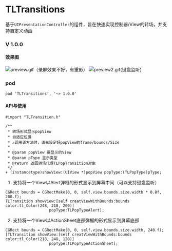 # TLTransitions

基于`UIPresentationController`的组件，旨在快速实现控制器/View的转场，并支持自定义动画

### V 1.0.0

#### 效果图
![preview.gif（录屏效果不好，有重影）](https://upload-images.jianshu.io/upload_images/3333500-363b429b780964f3.gif?imageMogr2/auto-orient/strip) ![preview2.gif(键盘监听)](https://upload-images.jianshu.io/upload_images/3333500-d02d308d81d693b6.gif?imageMogr2/auto-orient/strip)

### pod
`pod 'TLTransitions', '~> 1.0.0'`

#### API与使用
```objc
#import "TLTransition.h"

/**
 * 转场形式显示popView
 * 自适应位置
 * ⚠️调用该方法时，请先设定好popView的frame/bounds/Size
 *
 * @param popView 要显示的View
 * @param pType 显示类型
 * @return 返回转场代理TLPopTransition对象
 */
+ (instancetype)showView:(UIView *)popView popType:(TLPopType)pType;
```
1. 支持将一个View以Alert弹框的形式显示到屏幕中间（可以支持键盘监听）
```objc
CGRect bounds = CGRectMake(0, 0, self.view.bounds.size.width * 0.8f, 200.f);
TLTransition showView:[self creatViewWithBounds:bounds color:tl_Color(248, 218, 200)]
                   popType:TLPopTypeAlert];
```

2. 支持将一个View以ActionSheet底部弹框的形式显示到屏幕底部
```objc
CGRect bounds = CGRectMake(0, 0, self.view.bounds.size.width, 240.f);
[TLTransition showView:[self creatViewWithBounds:bounds color:tl_Color(218, 248, 120)]
                   popType:TLPopTypeActionSheet];
```
